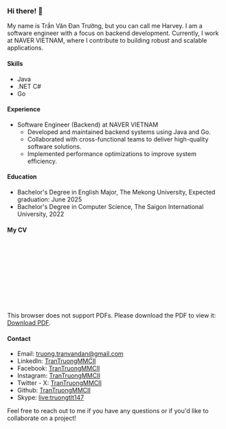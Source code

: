 <!-- ### Hi there 👋
My name is <b>Trần Văn Đan Trường</b>, but you can address me <b>Harvey</b> as my nickname. -->
<!--
**TranTruongMMCII/TranTruongMMCII** is a ✨ _special_ ✨ repository because its `README.md` (this file) appears on your GitHub profile.

Here are some ideas to get you started:

- 🔭 I’m currently working on ...
- 🌱 I’m currently learning ...
- 👯 I’m looking to collaborate on ...
- 🤔 I’m looking for help with ...
- 💬 Ask me about ...
- 📫 How to reach me: ...
- 😄 Pronouns: ...
- ⚡ Fun fact: ...
-->

### Hi there! 👋

My name is Trần Văn Đan Trường, but you can call me Harvey. I am a software engineer with a focus on backend development. Currently, I work at NAVER VIETNAM, where I contribute to building robust and scalable applications.

#### Skills

- Java
- .NET C#
- Go

#### Experience

- Software Engineer (Backend) at NAVER VIETNAM
    - Developed and maintained backend systems using Java and Go.
    - Collaborated with cross-functional teams to deliver high-quality software solutions.
    - Implemented performance optimizations to improve system efficiency.

<!-- #### Projects

- Project 1: [Project Name](https://github.com/yourusername/project1)
    - Description: Briefly describe the project and your role in it.
    - Technologies used: List the technologies you used in this project.

- Project 2: [Project Name](https://github.com/yourusername/project2)
    - Description: Briefly describe the project and your role in it.
    - Technologies used: List the technologies you used in this project. -->

#### Education

- Bachelor's Degree in English Major, The Mekong University, Expected graduation: June 2025
- Bachelor's Degree in Computer Science, The Saigon International University, 2022

#### My CV
<object data="./TranVanDanTruong-CV-BackEndDeveloper.pdf" type="application/pdf" width="700px" height="700px">
    <embed src="./TranVanDanTruong-CV-BackEndDeveloper.pdf">
        <p>This browser does not support PDFs. Please download the PDF to view it: <a href="./TranVanDanTruong-CV-BackEndDeveloper.pdf">Download PDF</a>.</p>
    </embed>
</object>

#### Contact

- Email: [truong.tranvandan@gmail.com](mailto:truong.tranvandan@gmail.com)
- LinkedIn: [TranTruongMMCII](https://www.linkedin.com/in/trantruongmmcii)
- Facebook: [TranTruongMMCII](https://www.facebook.com/TranTruongMMCII/)
- Instagram: [TranTruongMMCII](https://www.instagram.com/TranTruongMMCII/)
- Twitter - X: [TranTruongMMCII](https://twitter.com/TranTruongMMCII)
- Github: [TranTruongMMCII](https://github.com/TranTruongMMCII)
- Skype: [live:truongtlt147](https://join.skype.com/invite/xyKvbkUr4dT0)


Feel free to reach out to me if you have any questions or if you'd like to collaborate on a project!


